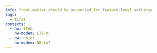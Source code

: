 ```yaml
---
info: front-matter should be supported for feature-level settings
tags:
  - first
contexts:
  - nw: ltem
    nw-modem: LTE-M
  - nw: nbiot
    nw-modem: NB-IoT
---
```

